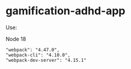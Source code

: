 # gamification-adhd-app

Use:

Node 18


```
"webpack": "4.47.0",
"webpack-cli": "4.10.0",
"webpack-dev-server": "4.15.1"
```
